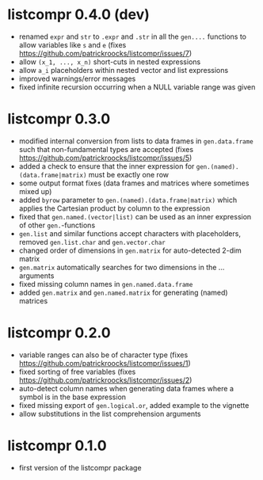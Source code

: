 # listcompr 0.4.0 (dev)

* renamed `expr` and `str` to `.expr` and `.str` in all the `gen....` functions to allow variables like `s` and `e`
  (fixes https://github.com/patrickroocks/listcompr/issues/7)
* allow `(x_1, ..., x_n)` short-cuts in nested expressions
* allow `a_i` placeholders within nested vector and list expressions
* improved warnings/error messages
* fixed infinite recursion occurring when a NULL variable range was given

# listcompr 0.3.0

* modified internal conversion from lists to data frames in `gen.data.frame` such that non-fundamental types are accepted
  (fixes https://github.com/patrickroocks/listcompr/issues/5)
* added a check to ensure that the inner expression for `gen.(named).(data.frame|matrix)` must be exactly one row
* some output format fixes (data frames and matrices where sometimes mixed up)
* added `byrow` parameter to `gen.(named).(data.frame|matrix)` which applies the Cartesian product by column to the expression
* fixed that `gen.named.(vector|list)` can be used as an inner expression of other `gen.`-functions
* `gen.list` and similar functions accept characters with placeholders, removed `gen.list.char` and `gen.vector.char`
* changed order of dimensions in `gen.matrix` for auto-detected 2-dim matrix
* `gen.matrix` automatically searches for two dimensions in the ... arguments
* fixed missing column names in `gen.named.data.frame`
* added `gen.matrix` and `gen.named.matrix` for generating (named) matrices

# listcompr 0.2.0

* variable ranges can also be of character type (fixes https://github.com/patrickroocks/listcompr/issues/1)
* fixed sorting of free variables (fixes https://github.com/patrickroocks/listcompr/issues/2)
* auto-detect column names when generating data frames where a symbol is in the base expression
* fixed missing export of `gen.logical.or`, added example to the vignette
* allow substitutions in the list comprehension arguments

# listcompr 0.1.0

* first version of the listcompr package